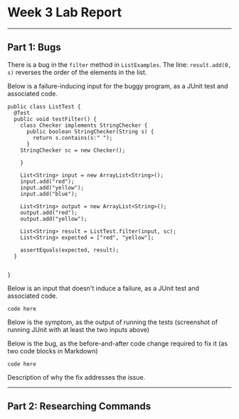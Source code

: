 # **Week 3 Lab Report**
***
## Part 1: Bugs
There is a bug in the `filter` method in `ListExamples`. The line: `result.add(0, s)` reverses the order of the elements in the list.

Below is a failure-inducing input for the buggy program, as a JUnit test and associated code.
```
public class ListTest {
  @Test
  public void testFilter() {
    class Checker implements StringChecker {
      public boolean StringChecker(String s) {
        return s.contains(s:" ");
      }
    StringChecker sc = new Checker();
    
    }

    List<String> input = new ArrayList<String>();
    input.add("red");
    input.add("yellow");
    input.add("blue");

    List<String> output = new ArrayList<String>();
    output.add("red");
    output.add("yellow");

    List<String> result = ListTest.filter(input, sc);
    List<String> expected = ["red", "yellow"];

    assertEquals(expected, result);
  }

  
}
```

Below is an input that doesn't induce a failure, as a JUnit test and associated code.
```
code here
```

Below is the symptom, as the output of running the tests (screenshot of running JUnit with at least the two inputs above)

Below is the bug, as the before-and-after code change required to fix it (as two code blocks in Markdown)
```
code here
```
Description of why the fix addresses the issue.
***
## Part 2: Researching Commands

